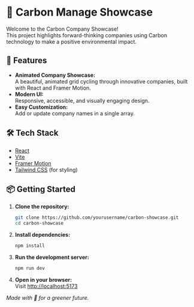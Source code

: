 # 🌱 Carbon Manage Showcase

Welcome to the Carbon Company Showcase!  
This project highlights forward-thinking companies using Carbon technology to make a positive environmental impact.

## 🚀 Features

- **Animated Company Showcase:**  
  A beautiful, animated grid cycling through innovative companies, built with React and Framer Motion.
- **Modern UI:**  
  Responsive, accessible, and visually engaging design.
- **Easy Customization:**  
  Add or update company names in a single array.

## 🛠️ Tech Stack

- [React](https://react.dev/)
- [Vite](https://vitejs.dev/)
- [Framer Motion](https://www.framer.com/motion/)
- [Tailwind CSS](https://tailwindcss.com/) (for styling)

## 📦 Getting Started

1. **Clone the repository:**
   ```bash
   git clone https://github.com/yourusername/carbon-showcase.git
   cd carbon-showcase
   ```

2. **Install dependencies:**
   ```bash
   npm install
   ```

3. **Run the development server:**
   ```bash
   npm run dev
   ```

4. **Open in your browser:**  
   Visit [http://localhost:5173](http://localhost:5173)



*Made with 💙 for a greener future.*
